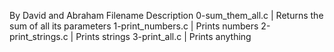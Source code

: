 By David and Abraham Filename Description 0-sum_them_all.c | Returns the sum of all its parameters 1-print_numbers.c | Prints numbers 2-print_strings.c | Prints strings 3-print_all.c | Prints anything
